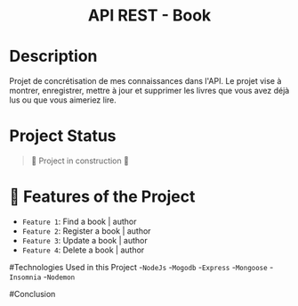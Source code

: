 <h1 align="center">  API REST - Book </h1>



# Description
Projet de concrétisation de mes connaissances dans l'API. 
Le projet vise à montrer, enregistrer, mettre à jour et supprimer les livres que vous avez déjà lus ou que vous aimeriez lire.

# Project Status
> :construction: Project in construction :construction:


# :hammer: Features of the Project

- `Feature 1`: Find a book | author
- `Feature 2`: Register a book | author
- `Feature 3`: Update a book | author
- `Feature 4`: Delete a book | author

#Technologies Used in this Project
-`NodeJs`
-`Mogodb`
-`Express`
-`Mongoose`
-`Insomnia`
-`Nodemon`

#Conclusion



